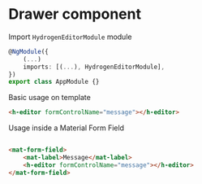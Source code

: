 # Drawer component

Import `HydrogenEditorModule` module

```typescript
@NgModule({
    (...)
    imports: [(...), HydrogenEditorModule],
})
export class AppModule {}

```


Basic usage on template
```html
<h-editor formControlName="message"></h-editor>

```

Usage inside a Material Form Field

```html

<mat-form-field>
    <mat-label>Message</mat-label>
    <h-editor formControlName="message"></h-editor>
</mat-form-field>
```
